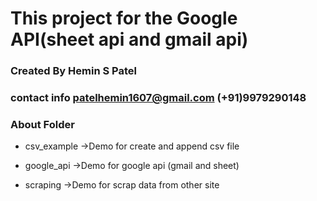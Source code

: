 # This project for the Google API(sheet api and gmail api)
### Created By Hemin S Patel
### contact info patelhemin1607@gmail.com   (+91)9979290148

### About Folder
* csv_example
->Demo for create and append csv file

* google_api
->Demo for google api (gmail and sheet)

* scraping
->Demo for scrap data from other site
